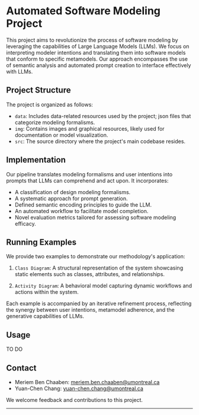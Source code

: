 # Automated Software Modeling Project

This project aims to revolutionize the process of software modeling by leveraging the capabilities of Large Language Models (LLMs). We focus on interpreting modeler intentions and translating them into software models that conform to specific metamodels. Our approach encompasses the use of semantic analysis and automated prompt creation to interface effectively with LLMs.



## Project Structure

The project is organized as follows:


- `data`: Includes   data-related resources used by the project; json files that categorize modeling formalisms.
- `img`: Contains images and graphical resources, likely used for documentation or model visualization.
- `src`: The source directory where the project's main codebase resides.

## Implementation

Our pipeline translates modeling formalisms and user intentions into prompts that LLMs can comprehend and act upon. It incorporates:

- A classification of design modeling formalisms.
- A systematic approach for prompt generation.
- Defined semantic encoding principles to guide the LLM.
- An automated workflow to facilitate model completion.
- Novel evaluation metrics tailored for assessing software modeling efficacy.

## Running Examples

We provide two examples to demonstrate our methodology's application:

1. `Class Diagram`: A structural representation of the system showcasing static elements such as classes, attributes, and relationships.

2. `Activity Diagram`: A behavioral model capturing dynamic workflows and actions within the system.

Each example is accompanied by an iterative refinement process, reflecting the synergy between user intentions, metamodel adherence, and the generative capabilities of LLMs.

## Usage

TO DO

## Contact

- Meriem Ben Chaaben: meriem.ben.chaaben@umontreal.ca
- Yuan-Chen Chang: yuan-chen.chang@umontreal.ca

We welcome feedback and contributions to this project.

---


